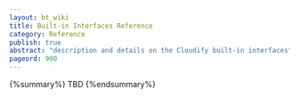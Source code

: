 ```yaml
---
layout: bt_wiki
title: Built-in Interfaces Reference
category: Reference
publish: true
abstract: "description and details on the Cloudify built-in interfaces"
pageord: 900
---
```


{%summary%} TBD {%endsummary%}
